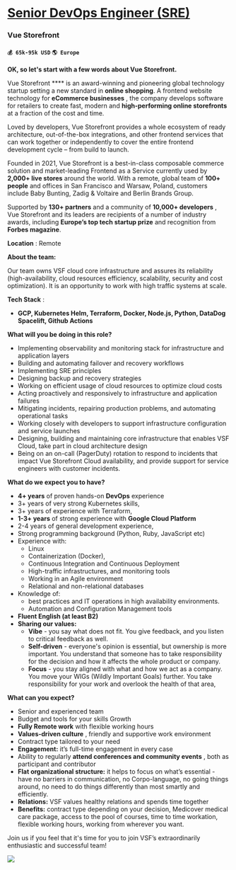 # [Senior DevOps Engineer (SRE)](https://www.remotewlb.com/apply/senior-devops-engineer-sre)  
### Vue Storefront  
#### `💰 65k-95k USD` `🌎 Europe`  

**OK, so let's start with a few words about Vue Storefront.**

Vue Storefront **** is an award-winning and pioneering global technology startup setting a new standard in **online shopping**. A frontend website technology for **eCommerce businesses** , the company develops software for retailers to create fast, modern and **high-performing online storefronts** at a fraction of the cost and time.

Loved by developers, Vue Storefront provides a whole ecosystem of ready architecture, out-of-the-box integrations, and other frontend services that can work together or independently to cover the entire frontend development cycle – from build to launch.

Founded in 2021, Vue Storefront is a best-in-class composable commerce solution and market-leading Frontend as a Service currently used by **2,000+ live stores** around the world. With a remote, global team of **100+ people** and offices in San Francisco and Warsaw, Poland, customers include Baby Bunting, Zadig & Voltaire and Berlin Brands Group.

Supported by **130+ partners** and a community of **10,000+ developers** , Vue Storefront and its leaders are recipients of a number of industry awards, including **Europe’s top tech startup prize** and recognition from **Forbes magazine**.

**Location** : Remote

**About the team:**

Our team owns VSF cloud core infrastructure and assures its reliability (high-availability, cloud resources efficiency, scalability, security and cost optimization). It is an opportunity to work with high traffic systems at scale.

**Tech Stack** :

  * **GCP, Kubernetes Helm, Terraform, Docker, Node.js, Python, DataDog Spacelift, Github Actions**

**What will you be doing in this role?**

  * Implementing observability and monitoring stack for infrastructure and application layers
  * Building and automating failover and recovery workflows
  * Implementing SRE principles
  * Designing backup and recovery strategies
  * Working on efficient usage of cloud resources to optimize cloud costs
  * Acting proactively and responsively to infrastructure and application failures
  * Mitigating incidents, repairing production problems, and automating operational tasks
  * Working closely with developers to support infrastructure configuration and service launches
  * Designing, building and maintaining core infrastructure that enables VSF Cloud, take part in cloud architecture design
  * Being on an on-call (PagerDuty) rotation to respond to incidents that impact Vue Storefront Cloud availability, and provide support for service engineers with customer incidents.

**What do we expect you to have?**

  * **4+ years** of proven hands-on **DevOps** experience
  * 3+ years of very strong Kubernetes skills,
  * 3+ years of experience with Terraform,
  * **1-3+ years** of strong experience with **Google Cloud Platform**
  * 2-4 years of general development experience,
  * Strong programming background (Python, Ruby, JavaScript etc)
  * Experience with:
    * Linux
    * Containerization (Docker),
    * Continuous Integration and Continuous Deployment
    * High-traffic infrastructures, and monitoring tools
    * Working in an Agile environment
    * Relational and non-relational databases
  * Knowledge of:
    * best practices and IT operations in high availability environments.
    * Automation and Configuration Management tools
  * **Fluent English (at least B2)**
  * **Sharing our values:**
    * **Vibe** \- you say what does not fit. You give feedback, and you listen to critical feedback as well.
    * **Self-driven** \- everyone's opinion is essential, but ownership is more important. You understand that someone has to take responsibility for the decision and how it affects the whole product or company.
    * **Focus** \- you stay aligned with what and how we act as a company. You move your WIGs (Wildly Important Goals) further. You take responsibility for your work and overlook the health of that area,

**What can you expect?**

  * Senior and experienced team
  * Budget and tools for your skills Growth
  * **Fully Remote work** with flexible working hours
  * **Values-driven culture** , friendly and supportive work environment
  * Contract type tailored to your need
  * **Engagement:** it’s full-time engagement in every case
  * Ability to regularly **attend conferences and community events** , both as participant and contributor
  * **Flat organizational structure:** it helps to focus on what’s essential - have no barriers in communication, no Corpo-language, no going things around, no need to do things differently than most smartly and efficiently.
  * **Relations:** VSF values healthy relations and spends time together
  * **Benefits:** contract type depending on your decision, Medicover medical care package, access to the pool of courses, time to time workation, flexible working hours, working from wherever you want.

Join us if you feel that it's time for you to join VSF’s extraordinarily enthusiastic and successful team!

![](https://remotive.com/job/track/1892499/blank.gif?source=public_api)

